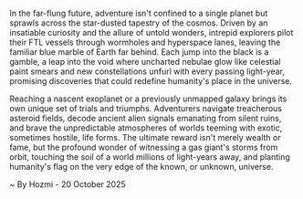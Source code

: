 
In the far-flung future, adventure isn't confined to a single planet but sprawls across the star-dusted tapestry of the cosmos. Driven by an insatiable curiosity and the allure of untold wonders, intrepid explorers pilot their FTL vessels through wormholes and hyperspace lanes, leaving the familiar blue marble of Earth far behind. Each jump into the black is a gamble, a leap into the void where uncharted nebulae glow like celestial paint smears and new constellations unfurl with every passing light-year, promising discoveries that could redefine humanity's place in the universe.

Reaching a nascent exoplanet or a previously unmapped galaxy brings its own unique set of trials and triumphs. Adventurers navigate treacherous asteroid fields, decode ancient alien signals emanating from silent ruins, and brave the unpredictable atmospheres of worlds teeming with exotic, sometimes hostile, life forms. The ultimate reward isn't merely wealth or fame, but the profound wonder of witnessing a gas giant's storms from orbit, touching the soil of a world millions of light-years away, and planting humanity's flag on the very edge of the known, or unknown, universe.

~ By Hozmi - 20 October 2025
